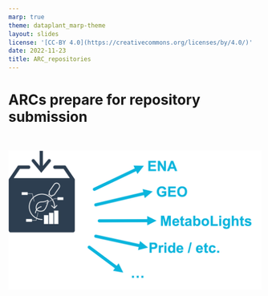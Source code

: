 ```yaml
---
marp: true
theme: dataplant_marp-theme
layout: slides
license: '[CC-BY 4.0](https://creativecommons.org/licenses/by/4.0/)'
date: 2022-11-23
title: ARC_repositories
---
```


# ARCs prepare for repository submission

<br>

![w:800](./../../img/ARC_repositories.png)
